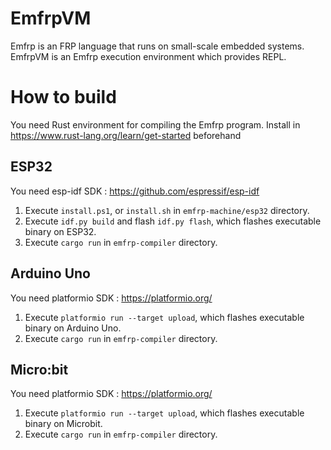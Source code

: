 # EmfrpVM
Emfrp is an FRP language that runs on small-scale embedded systems.
EmfrpVM is an Emfrp execution environment which provides REPL.

# How to build
You need Rust environment for compiling the Emfrp program.
Install in https://www.rust-lang.org/learn/get-started beforehand

## ESP32
You need esp-idf SDK :  https://github.com/espressif/esp-idf 
1. Execute `install.ps1`, or `install.sh` in `emfrp-machine/esp32` directory.
2. Execute `idf.py build` and flash `idf.py flash`, which flashes executable binary on ESP32.
3. Execute `cargo run` in `emfrp-compiler` directory.

## Arduino Uno
You need platformio SDK : https://platformio.org/
1. Execute `platformio run --target upload`, which flashes executable binary on Arduino Uno.
2. Execute `cargo run` in `emfrp-compiler` directory.

## Micro:bit
You need platformio SDK : https://platformio.org/
1. Execute `platformio run --target upload`, which flashes executable binary on Microbit.
2. Execute `cargo run` in `emfrp-compiler` directory.
